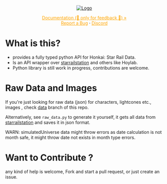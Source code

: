 <br />
<p align="center">
  <a href="https://github.com/reko-beep/hsr-data">
    <img src="https://raw.githubusercontent.com/reko-beep/hsr-data/dev/logo.png?raw=true" alt="Logo">
  </a>
<!-- 
   <h3 align="center">hsr-data</h3> -->

  <p align="center">
    <!-- Fully typed python API for Honkai: Star Rail's Data
    <br /> -->
    <a style="color: orange" href="https://reko-beep.githubpages.io/hsr-data">Documentation (🚧 only for feedback 🚧) »</strong></a>
    <br />
    <a style="color: orange"  href="https://github.com/reko-beep/hsr-data/issues">Report a Bug</a>
    ·
    <a style="color: orange"  href="https://discord.gg/sanctuarypk">Discord</a>
  </p>
</p>




# What is this?

* provides a fully typed python API for Honkai: Star Rail Data.
* Is an API wrapper over [starrailstation](https://starrailstation.com) and others like Hoylab.
* Python library is still work in progress, contributions are welcome.

# Raw Data and Images

If you're just looking for raw data (json) for characters, lightcones etc.,  images , check [data](https://github.com/reko-beep/hsr-data/tree/data) branch of this repo.

Alternatively, see ```raw_data.py``` to generate it yourself, it gets all data from [starrailstation](https://starrailstation.com/) and saves it in json format.

WARN: simulatedUniverse data might throw errors as date calculation is not month safe, it might throw date not exists in month type errors.


# Want to Contribute ?

any kind of help is welcome,
Fork and start a pull request, or just create an issue.

